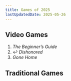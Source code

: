 ```yaml
---
title: Games of 2025
lastUpdatedDate: 2025-05-26
---
```


## Video Games

1. *The Beginner’s Guide*
2. ↩️ *Dishonored*
3. *Gone Home*

## Traditional Games
